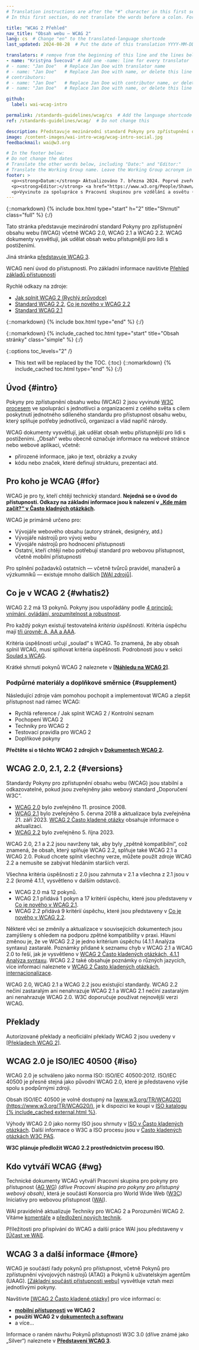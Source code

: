 ```yaml
---
# Translation instructions are after the "#" character in this first section. They are comments that do not show up in the web page. You do not need to translate the instructions after "#".
# In this first section, do not translate the words before a colon. For example, do not translate "title:". Do translate the text after "title:".

title: "WCAG 2 Přehled"
nav_title: "Obsah webu – WCAG 2"
lang: cs  # Change "en" to the translated-language shortcode
last_updated: 2024-08-28  # Put the date of this translation YYYY-MM-DD (with month in the middle)

translators: # remove from the beginning of this line and the lines below: "# " (the hash sign and the space)
- name: "Kristýna Švecová" # Add one -name: line for every translator
# - name: "Jan Doe"   # Replace Jan Doe with translator name
# - name: "Jan Doe"   # Replace Jan Doe with name, or delete this line if not multiple translators
# contributors:
# - name: "Jan Doe"   # Replace Jan Doe with contributor name, or delete this line if none
# - name: "Jan Doe"   # Replace Jan Doe with name, or delete this line if not multiple contributors

github:
  label: wai-wcag-intro

permalink: /standards-guidelines/wcag/cs  # Add the language shortcode to the end, with no slash at end, for example: /link/to/page/fr
ref: /standards-guidelines/wcag/  # Do not change this

description: Představuje mezinárodní standard Pokyny pro zpřístupnění obsahu webu (WCAG) včetně WCAG 2.0, WCAG 2.1 a WCAG 2.2. WCAG dokumenty vysvětlují, jak udělat obsah webu přístupnější pro lidi s postiženími.
image: /content-images/wai-intro-wcag/wcag-intro-social.jpg
feedbackmail: wai@w3.org

# In the footer below:
# Do not change the dates
# Translate the other words below, including "Date:" and "Editor:"
# Translate the Working Group name. Leave the Working Group acronym in English.
footer: >
  <p><strong>Datum:</strong> Aktualizováno 7. března 2024. Poprvé zveřejněno v červenci 2005.</p>
  <p><strong>Editor:</strong> <a href="https://www.w3.org/People/Shawn/">Shawn Lawton Henry</a>.</p>
  <p>Vyvinuto za spolupráce s Pracovní skupinou pro vzdělání a osvětu (<a href="https://www.w3.org/WAI/about/groups/eowg/">EOWG</a>) a Pracovní skupinou pro pokyny pro přístupnost. (<a href="https://www.w3.org/WAI/about/groups/agwg/">AG WG</a>).</p>
---
```


{::nomarkdown}
{% include box.html type="start" h="2" title="Shrnutí" class="full" %}
{:/}

Tato stránka představuje mezinárodní standard Pokyny pro zpřístupnění obsahu webu (WCAG) včetně WCAG 2.0, WCAG 2.1 a WCAG 2.2. WCAG dokumenty vysvětlují, jak udělat obsah webu přístupnější pro lidi s postiženími.

Jiná stránka [představuje WCAG 3](/standards-guidelines/wcag/wcag3-intro/).

WCAG není úvod do přístupnosti. Pro základní informace navštivte [Přehled základů přístupnosti](/fundamentals/)

Rychlé odkazy na zdroje:
* [Jak splnit WCAG 2 (Rychlý průvodce)](https://www.w3.org/WAI/WCAG22/quickref/)
* [Standard WCAG 2.2](https://www.w3.org/TR/WCAG22/), [Co je nového v WCAG 2.2](/standards-guidelines/wcag/new-in-22/)
* [Standard WCAG 2.1](http://www.w3.org/TR/WCAG21/)

{::nomarkdown}
{% include box.html type="end" %}
{:/}

{::nomarkdown}
{% include_cached toc.html type="start" title="Obsah stránky" class="simple" %}
{:/}

{::options toc_levels="2" /}

-   This text will be replaced by the TOC.
{:toc}
{::nomarkdown}
{% include_cached toc.html type="end" %}
{:/}

## Úvod {#intro}

Pokyny pro zpřístupnění obsahu webu (WCAG) 2 jsou vyvinuté [W3C procesem](/standards-guidelines/w3c-process/) ve spolupráci s jednotlivci a organizacemi z celého světa s cílem poskytnutí jednotného sdíleného standardu pro přístupnost obsahu webu, který splňuje potřeby jednotlivců, organizací a vlád napříč národy.

WCAG dokumenty vysvětlují, jak udělat obsah webu přístupnější pro lidi s postiženími. „Obsah“ webu obecně označuje informace na webové stránce nebo webové aplikaci, včetně:

-   přirozené informace, jako je text, obrázky a zvuky
-   kódu nebo značek, které definují strukturu, prezentaci atd.

## Pro koho je WCAG {#for}

WCAG je pro ty, kteří chtějí technický standard. **Nejedná se o úvod do přístupnosti. Odkazy na základní informace jsou k nalezení v [„Kde mám začít?“ v Často kladných otázkách](/standards-guidelines/wcag/faq/#start).**

WCAG je primárně určeno pro:

-   Vývojáře webového obsahu (autory stránek, designéry, atd.)
-   Vývojáře nástrojů pro vývoj webu
-   Vývojáře nástrojů pro hodnocení přístupnosti
-   Ostatní, kteří chtějí nebo potřebují standard pro webovou přístupnost, včetně mobilní přístupnosti

Pro splnění požadavků ostatních &mdash; včetně tvůrců pravidel, manažerů a výzkumníků &mdash; existuje mnoho dalších [[WAI zdrojů]](/resources/).

## Co je v WCAG 2 {#whatis2}

WCAG 2.2 má 13 pokynů. Pokyny jsou uspořádány podle [4 principů: vnímání, ovládání, srozumitelnost a robustnost](https://www.w3.org/WAI/WCAG22/Understanding/intro#understanding-the-four-principles-of-accessibility).

Pro každý pokyn existují testovatelná *kritéria úspěšnosti*. Kritéria úspěchu mají [tři úrovně: A, AA a AAA](https://www.w3.org/WAI/WCAG22/Understanding/conformance#levels).

Kritéria úspěšnosti určují „soulad“ s WCAG. To znamená, že aby obsah splnil WCAG, musí splňovat kritéria úspěšnosti. Podrobnosti jsou v sekci [Soulad s WCAG](https://www.w3.org/TR/WCAG22/#conformance).

Krátké shrnutí pokynů WCAG 2 naleznete v **[[Náhledu na WCAG 2]](/standards-guidelines/wcag/glance/)**.

### Podpůrné materiály a doplňkové směrnice {#supplement}

Následující zdroje vám pomohou pochopit a implementovat WCAG a zlepšit přístupnost nad rámec WCAG:
* Rychlá reference / Jak splnit WCAG 2 / Kontrolní seznam
* Pochopení WCAG 2
* Techniky pro WCAG 2
* Testovací pravidla pro WCAG 2
* Doplňkové pokyny

**Přečtěte si o těchto WCAG 2 zdrojích v [Dokumentech WCAG 2](/standards-guidelines/wcag/docs/).**

## WCAG 2.0, 2.1, 2.2 {#versions}

Standardy Pokyny pro zpřístupnění obsahu webu (WCAG) jsou stabilní a odkazovatelné, pokud jsou zveřejněny jako webový standard „Doporučení W3C“.

* [WCAG 2.0](https://www.w3.org/TR/WCAG20/) bylo zveřejněno 11. prosince 2008.
* [WCAG 2.1](https://www.w3.org/TR/WCAG21/) bylo zveřejněno 5. června 2018 a aktualizace byla zveřejněna 21. září 2023. [WCAG 2 Často kladené otázky](/standards-guidelines/wcag/faq/) obsahuje informace o aktualizaci.
* [WCAG 2.2](https://www.w3.org/TR/WCAG22/) bylo zveřejněno 5. října 2023.

WCAG 2.0, 2.1 a 2.2 jsou navrženy tak, aby byly „zpětně kompatibilní“, což znamená, že obsah, který splňuje WCAG 2.2, splňuje také WCAG 2.1 a WCAG 2.0. Pokud chcete splnit všechny verze, můžete použít zdroje WCAG 2.2 a nemusíte se zabývat hledáním starších verzí.

Všechna kritéria úspěšnosti z 2.0 jsou zahrnuta v 2.1 a všechna z 2.1 jsou v 2.2 (kromě 4.1.1, vysvětleno v dalším odstavci).
* WCAG 2.0 má 12 pokynů.
* WCAG 2.1 přidává 1 pokyn a 17 kritérií úspěchu, které jsou představeny v [Co je nového v WCAG 2.1](/standards-guidelines/wcag/new-in-21/).
* WCAG 2.2 přidává 9 kritérií úspěchu, které jsou představeny v [Co je nového v WCAG 2.2](/standards-guidelines/wcag/new-in-22/).

Některé věci se změnily a aktualizace v souvisejících dokumentech jsou zamýšleny s ohledem na podporu zpětné kompatibility v praxi. Hlavní změnou je, že ve WCAG 2.2 je jedno kritérium úspěchu (4.1.1 Analýza syntaxu) zastaralé. Poznámky přidané k seznamu chyb v WCAG 2.1 a WCAG 2.0 to řeší, jak je vysvětleno v [WCAG 2 Často kladených otázkách, 4.1.1 Analýza syntaxu](/standards-guidelines/wcag/faq/#parsing411). WCAG 2.2 také obsahuje poznámky o různých jazycích, více informací naleznete v [WCAG 2 Často kladených otázkách, internacionalizace](/standards-guidelines/wcag/faq/#i18n22).

WCAG 2.0, WCAG 2.1 a WCAG 2.2 jsou existující standardy. WCAG 2.2 nečiní zastaralým ani nenahrazuje WCAG 2.1 a WCAG 2.1 nečiní zastaralým ani nenahrazuje WCAG 2.0. W3C doporučuje používat nejnovější verzi WCAG.

## Překlady

Autorizované překlady a neoficiální překlady WCAG 2 jsou uvedeny v [[Překladech WCAG 2]](/standards-guidelines/wcag/translations/).

## WCAG 2.0 je ISO/IEC 40500 {#iso}

WCAG 2.0 je schváleno jako norma ISO: ISO/IEC 40500:2012. ISO/IEC 40500 je přesně stejná jako původní WCAG 2.0, které je představeno výše spolu s podpůrnými zdroji.

Obsah ISO/IEC 40500 je volně dostupný na [www.w3.org/TR/WCAG20](https://www.w3.org/TR/WCAG20/), je k dispozici ke koupi v [ISO katalogu {% include_cached external.html %}](https://www.iso.org/standard/58625.html).

Výhody WCAG 2.0 jako normy ISO jsou shrnuty v [ISO v Často kladených otázkách](/standards-guidelines/wcag/faq/#iso). Další informace o W3C a ISO procesu jsou v [Často kladených otázkách W3C PAS](https://www.w3.org/2010/04/pasfaq).

**W3C plánuje předložit WCAG 2.2 prostřednictvím procesu ISO.**

## Kdo vytváří WCAG {#wg}

Technické dokumenty WCAG vytváří Pracovní skupina pro pokyny pro přístupnost ([AG WG](/GL/)) *(dříve Pracovní skupina pro pokyny pro přístupný webový obsah)*, která je součástí Konsorcia pro World Wide Web ([W3C](https://www.w3.org)) Iniciativy pro webovou přístupnost ([WAI](https://www.w3.org/WAI/)).

WAI pravidelně aktualizuje Techniky pro WCAG 2 a Porozumění WCAG 2. Vítáme [komentáře](/standards-guidelines/wcag/commenting/) a [předložení nových technik](https://www.w3.org/WAI/GL/WCAG20/TECHS-SUBMIT/).

Příležitosti pro přispívání do WCAG a další práce WAI jsou představeny v [[Účast ve WAI]](/about/participating/).

## WCAG 3 a další informace {#more}

WCAG je součástí řady pokynů pro přístupnost, včetně Pokynů pro zpřístupnění vývojových nástrojů (ATAG) a Pokynů k uživatelským agentům (UAAG). [[Základní součásti přístupnosti webu]](/fundamentals/components/) vysvětluje vztah mezi jednotlivými pokyny.

Navštivte [[WCAG 2 Často kladené otázky]](/standards-guidelines/wcag/faq/) pro více informací o:

-   **[mobilní přístupnosti](/standards-guidelines/wcag/faq/#mobile) ve WCAG 2**
-   **použití WCAG 2 v [dokumentech a softwaru](/standards-guidelines/wcag/faq/#wcag2ict)**
-   a více...

Informace o raném návrhu Pokynů přístupnosti W3C 3.0 (dříve známé jako „Silver“) naleznete v **[Představení WCAG 3](/standards-guidelines/wcag/wcag3-intro/)**.

